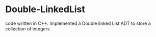 # Double-LinkedList
code written in C++.  Implemented a Double linked List ADT to store a collection of integers

